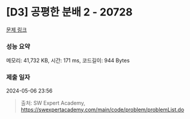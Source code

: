 # [D3] 공평한 분배 2 - 20728 

[문제 링크](https://swexpertacademy.com/main/code/problem/problemDetail.do?contestProbId=AY6cg0MKeVkDFAXt) 

### 성능 요약

메모리: 41,732 KB, 시간: 171 ms, 코드길이: 944 Bytes

### 제출 일자

2024-05-06 23:56



> 출처: SW Expert Academy, https://swexpertacademy.com/main/code/problem/problemList.do